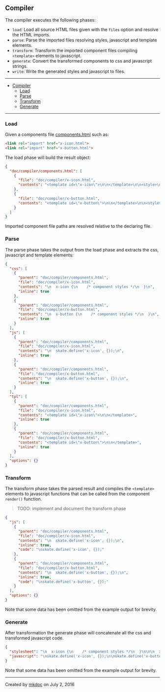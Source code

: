 ## Compiler

The compiler executes the following phases:

* `load`: Load all source HTML files given with the `files` option and resolve the HTML imports.
* `parse`: Parse the imported files resolving styles, javascript and template elements.
* `transform`: Transform the imported component files compiling `<template>` elements to javascript.
* `generate`: Convert the transformed components to css and javascript strings.
* `write`: Write the generated styles and javascript to files.

---

- [Compiler](#compiler)
  - [Load](#load)
  - [Parse](#parse)
  - [Transform](#transform)
  - [Generate](#generate)

---

### Load

Given a components file [components.html](https://github.com/tmpfs/trucks/blob/master/doc/compiler/components.html) such as:

```html
<link rel="import" href="x-icon.html">
<link rel="import" href="x-button.html">
```

The load phase will build the result object:

```json
{
  "doc/compiler/components.html": [
    {
      "file": "doc/compiler/x-icon.html",
      "contents": "<template id=\"x-icon\">\n\n</template>\n\n<style>\n  x-icon {\n    /* component styles */\n  }\n</style>\n\n<script>\n  skate.define('x-icon', {});\n</script>\n"
    },
    {
      "file": "doc/compiler/x-button.html",
      "contents": "<template id=\"x-button\">\n\n</template>\n\n<style>\n  x-button {\n    /* component styles */\n  }\n</style>\n\n<script>\n  skate.define('x-button', {});\n</script>\n"
    }
  ]
}
```

Imported component file paths are resolved relative to the declaring file.

### Parse

The parse phase takes the output from the load phase and extracts the css, javascript and template elements:

```json
{
  "css": [
    {
      "parent": "doc/compiler/components.html",
      "file": "doc/compiler/x-icon.html",
      "contents": "\n  x-icon {\n    /* component styles */\n  }\n",
      "inline": true
    },
    {
      "parent": "doc/compiler/components.html",
      "file": "doc/compiler/x-button.html",
      "contents": "\n  x-button {\n    /* component styles */\n  }\n",
      "inline": true
    }
  ],
  "js": [
    {
      "parent": "doc/compiler/components.html",
      "file": "doc/compiler/x-icon.html",
      "contents": "\n  skate.define('x-icon', {});\n",
      "inline": true
    },
    {
      "parent": "doc/compiler/components.html",
      "file": "doc/compiler/x-button.html",
      "contents": "\n  skate.define('x-button', {});\n",
      "inline": true
    }
  ],
  "tpl": [
    {
      "parent": "doc/compiler/components.html",
      "file": "doc/compiler/x-icon.html",
      "contents": "<template id=\"x-icon\">\n\n</template>",
      "inline": true
    },
    {
      "parent": "doc/compiler/components.html",
      "file": "doc/compiler/x-button.html",
      "contents": "<template id=\"x-button\">\n\n</template>",
      "inline": true
    }
  ],
  "options": {}
}
```

### Transform

The transform phase takes the parsed result and compiles the `<template>` elements to javascript functions that can be called from the component `render()` function.

> TODO: implement and document the transform phase

```json
{
  "js": [
    {
      "parent": "doc/compiler/components.html",
      "file": "doc/compiler/x-icon.html",
      "contents": "\n  skate.define('x-icon', {});\n",
      "inline": true,
      "code": "\nskate.define('x-icon', {});"
    },
    {
      "parent": "doc/compiler/components.html",
      "file": "doc/compiler/x-button.html",
      "contents": "\n  skate.define('x-button', {});\n",
      "inline": true,
      "code": "\nskate.define('x-button', {});"
    }
  ],
  "options": {}
}
```

Note that some data has been omitted from the example output for brevity.

### Generate

After transformation the generate phase will concatenate all the css and transformed javascript code.

```json
{
  "stylesheet": "\n  x-icon {\n    /* component styles */\n  }\n\n\n  x-button {\n    /* component styles */\n  }\n",
  "javascript": "\nskate.define('x-icon', {});\n\nskate.define('x-button', {});"
}
```

Note that some data has been omitted from the example output for brevity.

---

Created by [mkdoc](https://github.com/mkdoc/mkdoc) on July 2, 2016


